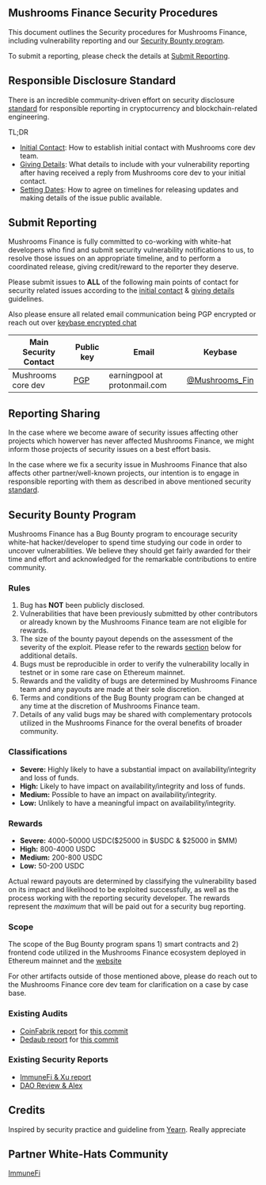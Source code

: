 ## Mushrooms Finance Security Procedures

This document outlines the Security procedures for Mushrooms Finance, including vulnerability reporting and our [Security Bounty program](#security-bounty-program). 

To submit a reporting, please check the details at [Submit Reporting](#submit-reporting).

## Responsible Disclosure Standard

There is an incredible community-driven effort on security disclosure [standard](https://github.com/RD-Crypto-Spec/Responsible-Disclosure#the-standard) for responsible reporting in cryptocurrency and blockchain-related engineering. 

TL;DR

-   [Initial Contact](https://github.com/RD-Crypto-Spec/Responsible-Disclosure#initial-contact): How to establish initial contact with Mushrooms core dev team.
-   [Giving Details](https://github.com/RD-Crypto-Spec/Responsible-Disclosure#giving-details): What details to include with your vulnerability reporting after having received a reply from Mushrooms core dev to your initial contact.
-   [Setting Dates](https://github.com/RD-Crypto-Spec/Responsible-Disclosure#setting-dates): How to agree on timelines for releasing updates and making details of the issue public available.

## Submit Reporting

Mushrooms Finance is fully committed to co-working with white-hat developers who find and submit security vulnerability notifications to us, to resolve those issues on an appropriate timeline, and to perform a coordinated release, giving credit/reward to the reporter they deserve.

Please submit issues to **ALL** of the following main points of contact for security related issues according to the
[initial contact](https://github.com/RD-Crypto-Spec/Responsible-Disclosure#initial-contact)
& [giving details](https://github.com/RD-Crypto-Spec/Responsible-Disclosure#giving-details)
guidelines.

Also please ensure all related email communication being PGP encrypted or reach out over [keybase encrypted chat](https://keybase.io)

| Main Security Contact  | Public key                                                                                                   | Email                             | Keybase                                                |
| ---------------------- | ------------------------------------------------------------------------------------------------------------ | --------------------------------- | -------------------------------------------------------|
| Mushrooms core dev     | [PGP](https://github.com/mushroomsforest/deployment/blob/main/publickey.earningpool.asc)                     | earningpool at protonmail.com     | [@Mushrooms_Fin](https://keybase.io/Mushrooms_Fin/chat)|


## Reporting Sharing

In the case where we become aware of security issues affecting other projects which howerver has never affected Mushrooms Finance, we might inform those projects of security issues on a best effort basis.

In the case where we fix a security issue in Mushrooms Finance that also affects other partner/well-known projects, our intention is to engage in responsible reporting with them as described in above mentioned security [standard](https://github.com/RD-Crypto-Spec/Responsible-Disclosure).


## Security Bounty Program

Mushrooms Finance has a Bug Bounty program to encourage security white-hat hacker/developer to spend time studying our code in order to uncover vulnerabilities. 
We believe they should get fairly awarded for their time and effort and acknowledged for the remarkable contributions to entire community.

### Rules

1. Bug has **NOT** been publicly disclosed.
2. Vulnerabilities that have been previously submitted by other contributors or already known by the Mushrooms Finance team are not eligible for rewards.
3. The size of the bounty payout depends on the assessment of the severity of the exploit. Please refer to the rewards [section](#rewards) below for additional details.
4. Bugs must be reproducible in order to verify the vulnerability locally in testnet or in some rare case on Ethereum mainnet.
5. Rewards and the validity of bugs are determined by Mushrooms Finance team and any payouts are made at their sole discretion.
6. Terms and conditions of the Bug Bounty program can be changed at any time at the discretion of Mushrooms Finance team.
7. Details of any valid bugs may be shared with complementary protocols utilized in the Mushrooms Finance for the overal benefits of broader community.

### Classifications

-   **Severe:** Highly likely to have a substantial impact on availability/integrity and loss of funds.
-   **High:** Likely to have impact on availability/integrity and loss of funds.
-   **Medium:** Possible to have an impact on availability/integrity.
-   **Low:** Unlikely to have a meaningful impact on availability/integrity.

### Rewards

-   **Severe:** 4000-50000 USDC($25000 in $USDC & $25000 in $MM)
-   **High:** 800-4000 USDC
-   **Medium:** 200-800 USDC
-   **Low:** 50-200 USDC

Actual reward payouts are determined by classifying the vulnerability based on its impact and likelihood to be exploited successfully, as well as the process working with the reporting security developer. 
The rewards represent the _maximum_ that will be paid out for a security bug reporting.

### Scope

The scope of the Bug Bounty program spans 1) smart contracts and 2) frontend code utilized in the Mushrooms Finance ecosystem deployed in Ethereum mainnet and the [website](https://mushrooms.finance)

For other artifacts outside of those mentioned above, please do reach out to the Mushrooms Finance core dev team for clarification on a case by case base.

### Existing Audits
- [CoinFabrik report](https://blog.coinfabrik.com/mushroom-finance-smart-contract-audit/) for [this commit](https://github.com/mushroomsforest/deployment/blob/d760b781703bf1aaf9d152197b2ef550820518ae/README.md ) 
- [Dedaub report](https://github.com/mushroomsforest/deployment/blob/main/audits/Mushrooms%20Finance%20audit-dedaub.pdf) for [this commit](https://github.com/mushroomsforest/deployment/commit/456aeff4e574ea1c01c1d4dc9e1afc6b8404bac3)

### Existing Security Reports
- [ImmuneFi & Xu report](https://medium.com/immunefi/mushrooms-finance-theft-of-yield-bug-fix-postmortem-16bd6961388f)
- [DAO Review & Alex](https://forum.dao.reviews/t/asking-for-reviews-mushrooms-finance-earning-strategy-on-bsc-to-farming-in-ellipsis-finance/169)

## Credits

Inspired by security practice and guideline from [Yearn](https://github.com/iearn-finance/yearn-protocol/blob/develop/SECURITY.md). Really appreciate

## Partner White-Hats Community

[ImmuneFi](https://immunefi.com/bounty/mushroom/)
